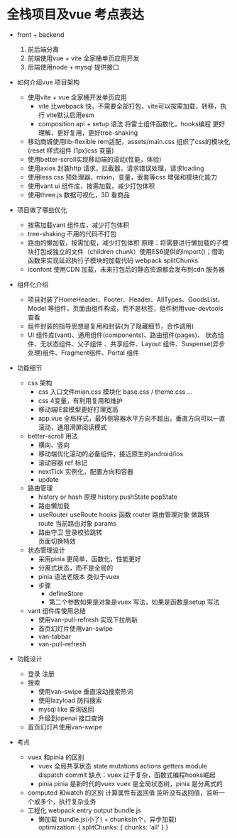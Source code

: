 # 全栈项目及vue 考点表达

- front + backend
  1. 前后端分离  
  2. 前端使用vue + vite 全家桶单页应用开发
  3. 后端使用node + mysql 提供接口

- 如何介绍vue 项目架构
  - 使用vite + vue 全家桶开发单页应用  
    - vite 比webpack 快，不需要全部打包，vite可以按需加载，转移，执行 
      vite默认启用esm  
    - composition api + setup 语法 将雷士组件函数化，hooks编程
      更好理解，更好复用，更好tree-shaking  
  - 移动商城使用lib-flexible rem适配，assets/main.css 组织了css的模块化
    (reset 样式组件 (1px)css 变量)
  - 使用better-scroll实现移动端的滚动(性能，体验)
  - 使用axios 封装http 请求，拦截器，请求错误处理，请求loading  
  - 使用less css 预处理器，mixin，变量，嵌套等css 增强和模块化能力 
  - 使用vant ui 组件库，按需加载，减少打包体积
  - 使用three.js 数据可视化，3D 看商品

- 项目做了哪些优化
  - 按需加载vant 组件库，减少打包体积
  - tree-shaking 不用的代码不打包
  - 路由的懒加载，按需加载，减少打包体积
    原理：将需要进行懒加载的子模块打包成独立的文件（children chunk）使用ES6提供的import()；借助函数来实现延迟执行子模块的加载代码
    webpack splitChunks
  - iconfont 使用CDN 加载，未来打包后的静态资源都会发布到cdn 服务器

- 组件化介绍
  - 项目封装了HomeHeader、Footer、Header、AllTypes、GoodsList、Model 等组件，页面由组件构成，而不是标签，组件树用vue-devtools 查看
  - 组件封装的指导思想是复用和封装(为了隐藏细节，合作调用)
  - UI 组件库(vant)、通用组件(components)、路由组件(pages)、
    状态组件、无状态组件、父子组件 、共享组件、Layout 组件、Suspense(异步处理)组件、Fragment组件、Portal 组件

- 功能细节
  - css 架构
     - css 入口文件mian.css 模块化 base.css / theme.css ...
     - css 4变量，有利用复用和维护
     - 移动端IE盒模型更好打理宽高
     - app.vue 全局样式，最外侧容器水平方向不超出，垂直方向可以一直滚动，通用滑屏阅读模式
  - better-scroll 用法
    - 横向、竖向
    - 移动端优化滚动的必备组件，接近原生的android/ios 
    - 滚动容器 ref 标记
    - nextTick 实例化，配置方向和容器
    - update
  - 路由管理
    - history or hash
      原理 history.pushState popState  
    - 路由懒加载
    - useRouter useRoute hooks 函数
      router 路由管理对象 做跳转  
      route 当前路由对象 params  
    - 路由守卫
      登录校验跳转   
      页面切换特效  
  - 状态管理设计
    - 采用pinia 更简单，函数化，性能更好
    - 分离式状态，而不是全局的
    - pinia 语法老版本 类似于vuex
    - 步骤
      - defineStore 
      - 第二个参数如果是对象是vuex 写法，如果是函数是setup 写法
  - vant 组件库使用总结
    - 使用van-pull-refresh 实现下拉刷新
    - 首页幻灯片使用van-swipe  
    - van-tabbar
    - van-pull-refresh

- 功能设计
  - 登录 注册
  - 搜索
    - 使用van-swipe 垂直滚动搜索热词
    - 使用lazyload 防抖搜索
    - mysql like 查询返回
    - 升级到openai 接口查询
  - 首页幻灯片使用van-swipe 

- 考点
  - vuex 和pinia 的区别
    - vuex 全局共享状态
      state mutations actions getters module 
      dispatch commit 
      缺点：vuex 过于复杂，函数式编程hooks崛起
    - pinia
      pinia 是新时代的vuex
      vuex 是全局状态树，pinia 是分离式的
  - computed 和watch 的区别
    计算属性有返回值 
    监听没有返回值，监听一个或多个，执行复杂业务
  - 工程化
    webpack entry output bundle.js
    - 懒加载 
      bundle.js(小了) + chunks(n个，异步加载)  
      optimization: {
        splitChunks: {
          chunks: 'all'
        }
      }

